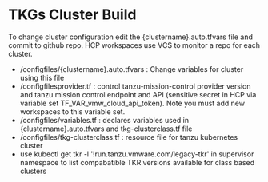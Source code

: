 # TKGs Cluster Build

To change cluster configuration edit the {clustername}.auto.tfvars file and commit to github repo.  HCP workspaces use VCS to monitor a repo for each cluster.

- /configfiles/{clustername}.auto.tfvars :  Change variables for cluster using this file
- /configfilesprovider.tf : control tanzu-mission-control provider version and tanzu mission control endpoint and API (sensitive secret in HCP via variable set TF_VAR_vmw_cloud_api_token).  Note you must add new workspaces to this variable set.
- /configfiles/variables.tf : declares variables used in {clustername}.auto.tfvars and tkg-clusterclass.tf file
- /configfiles/tkg-clusterclass.tf : resource file for tanzu kubernetes cluster
- use kubectl get tkr -l '!run.tanzu.vmware.com/legacy-tkr' in supervisor namespace to list compabatible TKR versions available for class based clusters

